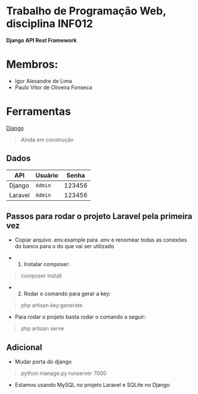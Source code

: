 # Trabalho de Programação Web, disciplina INF012

**Django API Rest Framework**


# Membros:

- Igor Alexandre de Lima
- Paulo Vitor de Oliveira Fonseca

# Ferramentas

[Django](https://djangoproject.com/)

> Ainda em construção


## Dados


|       API         |Usuário|Senha|
|----------------|-------------------------------|-----------------------------|
|Django|`Admin`            |123456           |  
|Laravel|`Admin`            |123456           |   


## Passos para rodar o projeto Laravel pela primeira vez

 - Copiar arquivo .env.example para .env e renomear todas as conexões do banco para o do que vai ser utilizado
 
  - 1. Instalar composer:
> composer install
 
 - 2. Rodar o comando para gerar a key:
> php artisan key:generate

 - Para rodar o projeto basta rodar o comando a seguir:
> php artisan serve

## Adicional

 - Mudar porta do django 
> python manage.py runserver 7000

 - Estamos usando MySQL no projeto Laravel e SQLite no Django
